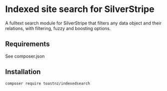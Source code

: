 # Indexed site search for SilverStripe
A fulltext search module for SilverStripe that filters any data object and their relations, with filtering, fuzzy and boosting options.

## Requirements
See composer.json

## Installation
```
composer require toastnz/indexedsearch
```
